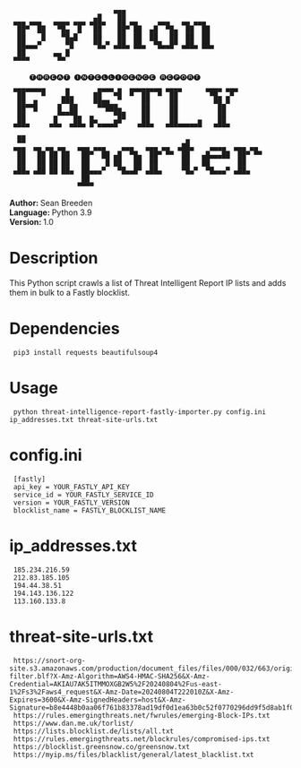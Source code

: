                           ▄   ▀██                       
     ▄▄▄ ▄▄▄   ▄▄▄▄ ▄▄▄ ▄██▄   ██ ▄▄     ▄▄▄   ▄▄ ▄▄▄   
      ██▀  ██   ▀█▄  █   ██    ██▀ ██  ▄█  ▀█▄  ██  ██  
      ██    █    ▀█▄█    ██    ██  ██  ██   ██  ██  ██  
      ██▄▄▄▀      ▀█     ▀█▄▀ ▄██▄ ██▄  ▀█▄▄█▀ ▄██▄ ██▄ 
      ██       ▄▄ █                                     
     ▀▀▀▀       ▀▀                                      
     
         🅣🅗🅡🅔🅐🅣 🅘🅝🅣🅔🅛🅛🅘🅖🅔🅝🅒🅔 🅡🅔🅟🅞🅡🅣
     
     ▀██▀▀▀▀█     █      ▄█▀▀▀▄█  █▀▀██▀▀█ ▀██▀      ▀██▀ ▀█▀
      ██  ▄      ███     ██▄▄  ▀     ██     ██         ██ █  
      ██▀▀█     █  ██     ▀▀███▄     ██     ██          ██   
      ██       ▄▀▀▀▀█▄  ▄     ▀██    ██     ██          ██   
     ▄██▄     ▄█▄  ▄██▄ █▀▄▄▄▄█▀    ▄██▄   ▄██▄▄▄▄▄█   ▄██▄  
                                                             
      ██                                        ▄                   
     ▄▄▄  ▄▄ ▄▄ ▄▄   ▄▄▄ ▄▄▄    ▄▄▄   ▄▄▄ ▄▄  ▄██▄    ▄▄▄▄  ▄▄▄ ▄▄  
      ██   ██ ██ ██   ██▀  ██ ▄█  ▀█▄  ██▀ ▀▀  ██   ▄█▄▄▄██  ██▀ ▀▀ 
      ██   ██ ██ ██   ██    █ ██   ██  ██      ██   ██       ██     
     ▄██▄ ▄██ ██ ██▄  ██▄▄▄▀   ▀█▄▄█▀ ▄██▄     ▀█▄▀  ▀█▄▄▄▀ ▄██▄    
                      ██                                            
                     ▀▀▀▀                                          
                                                        
<strong>Author: </strong> Sean Breeden<br>
<strong>Language: </strong> Python 3.9<br>
<strong>Version: </strong> 1.0<br>

# Description
This Python script crawls a list of Threat Intelligent Report IP lists and adds them in bulk to a Fastly blocklist.

# Dependencies
     pip3 install requests beautifulsoup4

# Usage
     python threat-intelligence-report-fastly-importer.py config.ini ip_addresses.txt threat-site-urls.txt

# config.ini
     [fastly]
     api_key = YOUR_FASTLY_API_KEY
     service_id = YOUR_FASTLY_SERVICE_ID
     version = YOUR_FASTLY_VERSION
     blocklist_name = FASTLY_BLOCKLIST_NAME

# ip_addresses.txt
     185.234.216.59
     212.83.185.105
     194.44.38.51
     194.143.136.122
     113.160.133.8

# threat-site-urls.txt
     https://snort-org-site.s3.amazonaws.com/production/document_files/files/000/032/663/original/ip-filter.blf?X-Amz-Algorithm=AWS4-HMAC-SHA256&X-Amz-Credential=AKIAU7AK5ITMMOXGB2W5%2F20240804%2Fus-east-1%2Fs3%2Faws4_request&X-Amz-Date=20240804T222010Z&X-Amz-Expires=3600&X-Amz-SignedHeaders=host&X-Amz-Signature=b8e4448b0aa06f761b83378ad19df0d1ea63b0c52f0770296dd9f5d8ab1f07a3
     https://rules.emergingthreats.net/fwrules/emerging-Block-IPs.txt
     https://www.dan.me.uk/torlist/
     https://lists.blocklist.de/lists/all.txt
     https://rules.emergingthreats.net/blockrules/compromised-ips.txt
     https://blocklist.greensnow.co/greensnow.txt
     https://myip.ms/files/blacklist/general/latest_blacklist.txt
     
